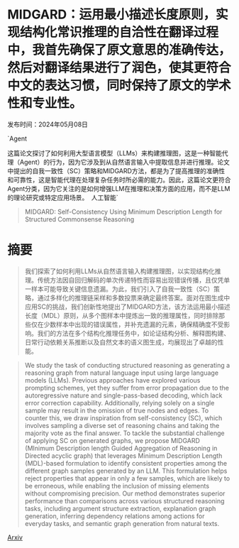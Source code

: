 # MIDGARD：运用最小描述长度原则，实现结构化常识推理的自洽性在翻译过程中，我首先确保了原文意思的准确传达，然后对翻译结果进行了润色，使其更符合中文的表达习惯，同时保持了原文的学术性和专业性。

发布时间：2024年05月08日

`Agent

这篇论文探讨了如何利用大型语言模型（LLMs）来构建推理图，这是一种智能代理（Agent）的行为，因为它涉及到从自然语言输入中提取信息并进行推理。论文中提出的自我一致性（SC）策略和MIDGARD方法，都是为了提高推理的准确性和可靠性，这是智能代理在处理复杂任务时所必需的能力。因此，这篇论文更符合Agent分类，因为它关注的是如何增强LLM在推理和决策方面的应用，而不是LLM的理论研究或特定应用场景。` `人工智能`

> MIDGARD: Self-Consistency Using Minimum Description Length for Structured Commonsense Reasoning

# 摘要

> 我们探索了如何利用LLMs从自然语言输入构建推理图，以实现结构化推理。传统方法因自回归解码的单次传递特性而容易出现错误传播，且仅凭单一样本可能导致关键信息遗漏。为此，我们引入了自我一致性（SC）策略，通过多样化的推理链采样和多数投票来确定最终答案。面对在图生成中应用SC的挑战，我们创新性地提出了MIDGARD方法，该方法运用最小描述长度（MDL）原则，从多个图样本中提炼出一致的推理属性，同时排除那些仅在少数样本中出现的错误属性，并补充遗漏的元素，确保精确度不受影响。我们的方法在多个结构化推理任务中，如论证结构分析、解释图构建、日常行动依赖关系推断以及自然文本的语义图生成，均展现出了卓越的性能。

> We study the task of conducting structured reasoning as generating a reasoning graph from natural language input using large language models (LLMs). Previous approaches have explored various prompting schemes, yet they suffer from error propagation due to the autoregressive nature and single-pass-based decoding, which lack error correction capability. Additionally, relying solely on a single sample may result in the omission of true nodes and edges. To counter this, we draw inspiration from self-consistency (SC), which involves sampling a diverse set of reasoning chains and taking the majority vote as the final answer. To tackle the substantial challenge of applying SC on generated graphs, we propose MIDGARD (MInimum Description length Guided Aggregation of Reasoning in Directed acyclic graph) that leverages Minimum Description Length (MDL)-based formulation to identify consistent properties among the different graph samples generated by an LLM. This formulation helps reject properties that appear in only a few samples, which are likely to be erroneous, while enabling the inclusion of missing elements without compromising precision. Our method demonstrates superior performance than comparisons across various structured reasoning tasks, including argument structure extraction, explanation graph generation, inferring dependency relations among actions for everyday tasks, and semantic graph generation from natural texts.

[Arxiv](https://arxiv.org/abs/2405.05189)